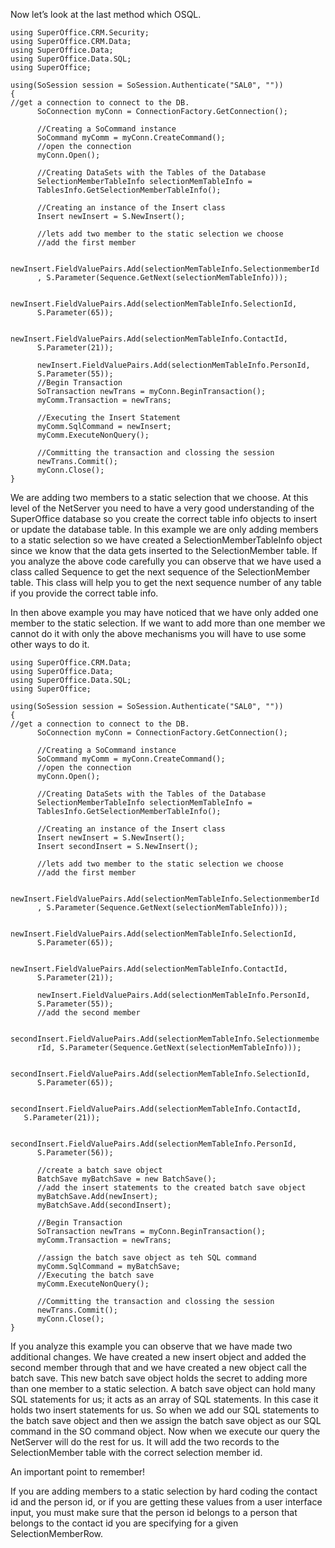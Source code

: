 <properties date="2016-05-11"
SortOrder="13"
/>

Now let’s look at the last method which OSQL.

```
using SuperOffice.CRM.Security;
using SuperOffice.CRM.Data;
using SuperOffice.Data;
using SuperOffice.Data.SQL;
using SuperOffice;
 
using(SoSession session = SoSession.Authenticate("SAL0", ""))
{
//get a connection to connect to the DB.
      SoConnection myConn = ConnectionFactory.GetConnection();
 
      //Creating a SoCommand instance
      SoCommand myComm = myConn.CreateCommand();
      //open the connection
      myConn.Open();
 
      //Creating DataSets with the Tables of the Database
      SelectionMemberTableInfo selectionMemTableInfo =
      TablesInfo.GetSelectionMemberTableInfo();
               
      //Creating an instance of the Insert class
      Insert newInsert = S.NewInsert();
 
      //lets add two member to the static selection we choose
      //add the first member
               
     
newInsert.FieldValuePairs.Add(selectionMemTableInfo.SelectionmemberId
      , S.Parameter(Sequence.GetNext(selectionMemTableInfo)));
     
     
newInsert.FieldValuePairs.Add(selectionMemTableInfo.SelectionId,
      S.Parameter(65));
               
     
newInsert.FieldValuePairs.Add(selectionMemTableInfo.ContactId,
      S.Parameter(21));
               
      newInsert.FieldValuePairs.Add(selectionMemTableInfo.PersonId,
      S.Parameter(55));
      //Begin Transaction
      SoTransaction newTrans = myConn.BeginTransaction();
      myComm.Transaction = newTrans;
 
      //Executing the Insert Statement
      myComm.SqlCommand = newInsert;
      myComm.ExecuteNonQuery();
 
      //Committing the transaction and clossing the session
      newTrans.Commit();
      myConn.Close();
}
```

 

We are adding two members to a static selection that we choose. At this level of the NetServer you need to have a very good understanding of the SuperOffice database so you create the correct table info objects to insert or update the database table. In this example we are only adding members to a static selection so we have created a SelectionMemberTableInfo object since we know that the data gets inserted to the SelectionMember table. If you analyze the above code carefully you can observe that we have used a class called Sequence to get the next sequence of the SelectionMember table. This class will help you to get the next sequence number of any table if you provide the correct table info.

In then above example you may have noticed that we have only added one member to the static selection. If we want to add more than one member we cannot do it with only the above mechanisms you will have to use some other ways to do it.

```
using SuperOffice.CRM.Data;
using SuperOffice.Data;
using SuperOffice.Data.SQL;
using SuperOffice;
 
using(SoSession session = SoSession.Authenticate("SAL0", ""))
{
//get a connection to connect to the DB.
      SoConnection myConn = ConnectionFactory.GetConnection();
 
      //Creating a SoCommand instance
      SoCommand myComm = myConn.CreateCommand();
      //open the connection
      myConn.Open();
 
      //Creating DataSets with the Tables of the Database
      SelectionMemberTableInfo selectionMemTableInfo =
      TablesInfo.GetSelectionMemberTableInfo();
 
      //Creating an instance of the Insert class
      Insert newInsert = S.NewInsert();
      Insert secondInsert = S.NewInsert();
 
      //lets add two member to the static selection we choose
      //add the first member
               
     
newInsert.FieldValuePairs.Add(selectionMemTableInfo.SelectionmemberId
      , S.Parameter(Sequence.GetNext(selectionMemTableInfo)));
               
     
newInsert.FieldValuePairs.Add(selectionMemTableInfo.SelectionId,
      S.Parameter(65));
               
     
newInsert.FieldValuePairs.Add(selectionMemTableInfo.ContactId,
      S.Parameter(21));
                
      newInsert.FieldValuePairs.Add(selectionMemTableInfo.PersonId,
      S.Parameter(55));
      //add the second member
               
     
secondInsert.FieldValuePairs.Add(selectionMemTableInfo.Selectionmembe
      rId, S.Parameter(Sequence.GetNext(selectionMemTableInfo)));
               
     
secondInsert.FieldValuePairs.Add(selectionMemTableInfo.SelectionId,
      S.Parameter(65));
               
     
secondInsert.FieldValuePairs.Add(selectionMemTableInfo.ContactId,  
   S.Parameter(21));
               
     
secondInsert.FieldValuePairs.Add(selectionMemTableInfo.PersonId,
      S.Parameter(56));
 
      //create a batch save object
      BatchSave myBatchSave = new BatchSave();
      //add the insert statements to the created batch save object
      myBatchSave.Add(newInsert);
      myBatchSave.Add(secondInsert); 
 
      //Begin Transaction
      SoTransaction newTrans = myConn.BeginTransaction();
      myComm.Transaction = newTrans;
 
      //assign the batch save object as teh SQL command
      myComm.SqlCommand = myBatchSave;
      //Executing the batch save
      myComm.ExecuteNonQuery();
 
      //Committing the transaction and clossing the session
      newTrans.Commit();
      myConn.Close();           
}
```

 

If you analyze this example you can observe that we have made two additional changes. We have created a new insert object and added the second member through that and we have created a new object call the batch save. This new batch save object holds the secret to adding more than one member to a static selection. A batch save object can hold many SQL statements for us; it acts as an array of SQL statements. In this case it holds two insert statements for us. So when we add our SQL statements to the batch save object and then we assign the batch save object as our SQL command in the SO command object. Now when we execute our query the NetServer will do the rest for us. It will add the two records to the SelectionMember table with the correct selection member id.

An important point to remember!

If you are adding members to a static selection by hard coding the contact id and the person id, or if you are getting these values from a user interface input, you must make sure that the person id belongs to a person that belongs to the contact id you are specifying for a given SelectionMemberRow.

 
